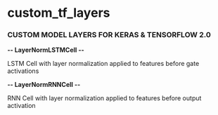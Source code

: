 # custom_tf_layers

### CUSTOM MODEL LAYERS FOR KERAS & TENSORFLOW 2.0

**-- LayerNormLSTMCell --**

LSTM Cell with layer normalization applied to features before gate activations

**-- LayerNormRNNCell --**

RNN Cell with layer normalization applied to features before output activation
